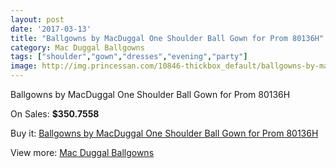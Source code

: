 ```yaml
---
layout: post
date: '2017-03-13'
title: "Ballgowns by MacDuggal One Shoulder Ball Gown for Prom 80136H"
category: Mac Duggal Ballgowns
tags: ["shoulder","gown","dresses","evening","party"]
image: http://img.princessan.com/10846-thickbox_default/ballgowns-by-macduggal-one-shoulder-ball-gown-for-prom-80136h.jpg
---
```

Ballgowns by MacDuggal One Shoulder Ball Gown for Prom 80136H

On Sales: **$350.7558**
<a href="https://www.princessan.com/en/mac-duggal-ballgowns/4833-ballgowns-by-macduggal-one-shoulder-ball-gown-for-prom-80136h.html"><amp-img layout="responsive" width="600" height="600" src="//img.princessan.com/10846-thickbox_default/ballgowns-by-macduggal-one-shoulder-ball-gown-for-prom-80136h.jpg" alt="Ballgowns by MacDuggal One Shoulder Ball Gown for Prom 80136H 0" /></a>

Buy it: [Ballgowns by MacDuggal One Shoulder Ball Gown for Prom 80136H](https://www.princessan.com/en/mac-duggal-ballgowns/4833-ballgowns-by-macduggal-one-shoulder-ball-gown-for-prom-80136h.html "Ballgowns by MacDuggal One Shoulder Ball Gown for Prom 80136H")

View more: [Mac Duggal Ballgowns](https://www.princessan.com/en/36-mac-duggal-ballgowns "Mac Duggal Ballgowns")